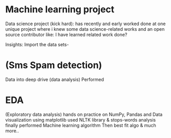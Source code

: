 # Machine learning project
Data science project (kick hard): has recently and early worked done at one unique project where i knew some data science-related works and an open source contributor like: I have learned related work done?

Insights:
Import the data sets- <h1>(Sms Spam detection)</h1>
Data into deep drive (data analysis)
Performed <h1>EDA</h1> (Exploratory data analysis)
hands on practice on NumPy, Pandas and Data visualization using matplotlib
used NLTK library & stops-words analysis 
finally performed Machine learning algorithm Then best fit algo & much more..
